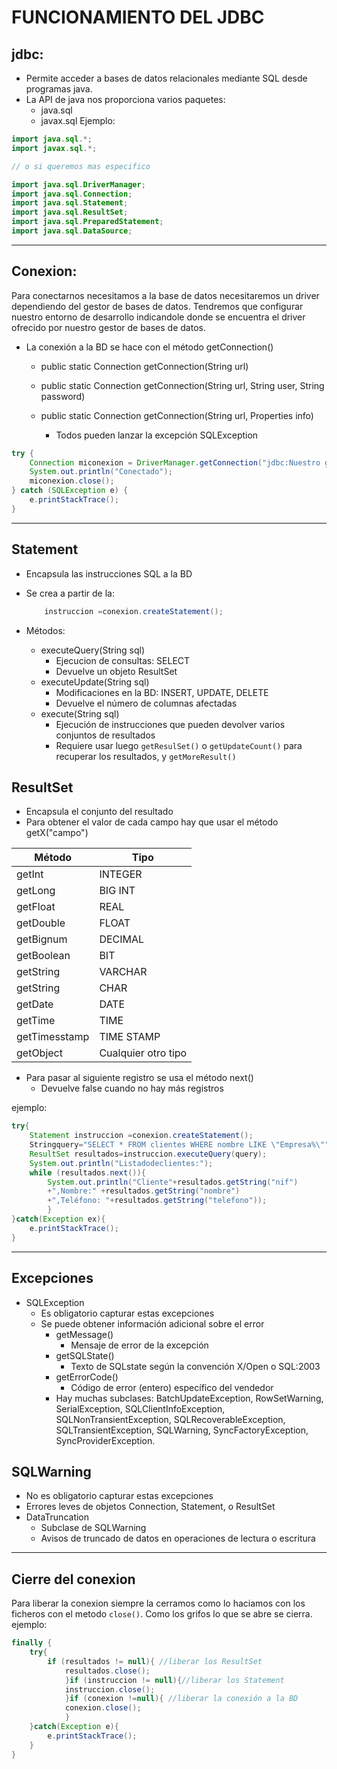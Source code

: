 # FUNCIONAMIENTO DEL JDBC

## jdbc:

- Permite acceder a bases de datos relacionales mediante SQL desde programas java.
- La API de java nos proporciona varios paquetes:
  - java.sql
  - javax.sql
Ejemplo:
```java
import java.sql.*;
import javax.sql.*;

// o si queremos mas especifico

import java.sql.DriverManager;
import java.sql.Connection;
import java.sql.Statement;
import java.sql.ResultSet;
import java.sql.PreparedStatement;
import java.sql.DataSource;

```
---

## Conexion:

Para conectarnos necesitamos a la base de datos necesitaremos un driver dependiendo del gestor de bases de datos.
Tendremos que configurar nuestro entorno de desarrollo indicandole donde se encuentra el driver ofrecido por nuestro gestor de bases de datos.

- La conexión a la BD se hace con el método getConnection()
  - public static Connection getConnection(String url)
  - public static Connection getConnection(String url, String user, String password)
  - public static Connection getConnection(String url, Properties info)
  
    - Todos pueden lanzar la excepción SQLException

```java
try {
	Connection miconexion = DriverManager.getConnection("jdbc:Nuestro gesto://servidor:puerto/nombre de BBDD", "usuario", "contraseña");
	System.out.println("Conectado");
	miconexion.close();
} catch (SQLException e) {
	e.printStackTrace();
}

```

---

## Statement

- Encapsula las instrucciones SQL a la BD
- Se crea a partir de la:

    ```java
        instruccion =conexion.createStatement();
    ```
- Métodos:
  - executeQuery(String sql)
    - Ejecucion de consultas: SELECT
    - Devuelve un objeto ResultSet
  - executeUpdate(String sql)
    - Modificaciones en la BD: INSERT, UPDATE, DELETE
    - Devuelve el número de columnas afectadas
  - execute(String sql)
    - Ejecución de instrucciones que pueden devolver varios conjuntos de resultados
    - Requiere usar luego `getResulSet()` o `getUpdateCount()` para recuperar los resultados, y `getMoreResult()`

## ResultSet
- Encapsula el conjunto del resultado
- Para obtener el valor de cada campo hay que usar el método getX("campo")
  
Método | Tipo   
---------|----------
getInt | INTEGER  
getLong | BIG INT
getFloat | REAL
getDouble | FLOAT  
getBignum | DECIMAL
getBoolean | BIT
getString | VARCHAR  
getString | CHAR  
getDate | DATE  
getTime | TIME  
getTimesstamp | TIME STAMP
getObject | Cualquier otro tipo  
- Para pasar al siguiente registro se usa el método next()
  - Devuelve false cuando no hay más registros

ejemplo:
```java
try{
    Statement instruccion =conexion.createStatement();
    Stringquery="SELECT * FROM clientes WHERE nombre LIKE \"Empresa%\"";
    ResultSet resultados=instruccion.executeQuery(query);
    System.out.println("Listadodeclientes:");
    while (resultados.next()){
        System.out.println("Cliente"+resultados.getString("nif")
        +",Nombre:" +resultados.getString("nombre")
        +",Teléfono: "+resultados.getString("telefono"));
        }
}catch(Exception ex){
    e.printStackTrace();
}
```
---

## Excepciones

- SQLException
  - Es obligatorio capturar estas excepciones
  - Se puede obtener información adicional sobre el error
    - getMessage()
      - Mensaje de error de la excepción
    - getSQLState()
      - Texto de SQLstate según la convención X/Open o SQL:2003
    - getErrorCode()
      - Código de error (entero) específico del vendedor
    - Hay muchas subclases: BatchUpdateException, RowSetWarning, SerialException, SQLClientInfoException, SQLNonTransientException, SQLRecoverableException, SQLTransientException, SQLWarning, SyncFactoryException, SyncProviderException.
## SQLWarning
- No es obligatorio capturar estas excepciones
- Errores leves de objetos Connection, Statement, o ResultSet
- DataTruncation
  - Subclase de SQLWarning
  - Avisos de truncado de datos en operaciones de lectura o escritura
---

## Cierre del conexion
Para liberar la conexion siempre la cerramos como lo haciamos con los ficheros con el metodo `close()`. Como los grifos lo que se abre se cierra.
ejemplo:
```java
finally {
    try{
        if (resultados != null){ //liberar los ResultSet
            resultados.close();
            }if (instruccion != null){//liberar los Statement 
            instruccion.close();
            }if (conexion !=null){ //liberar la conexión a la BD 
            conexion.close();
            }
    }catch(Exception e){
        e.printStackTrace();
    }
}
```
